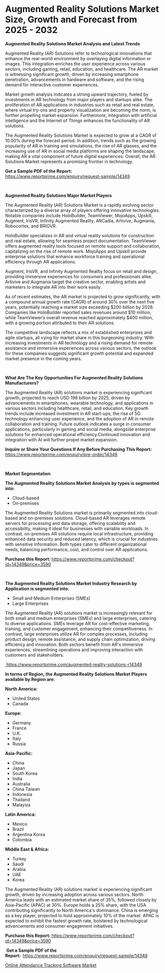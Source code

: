 <p><h1>Augmented Reality Solutions Market Size, Growth and Forecast from 2025 - 2032</h1></p><p><strong>Augmented Reality Solutions Market Analysis and Latest Trends</strong></p>
<p><p>Augmented Reality (AR) Solutions refer to technological innovations that enhance the real-world environment by overlaying digital information or images. This integration enriches the user experience across various sectors, including gaming, retail, education, and healthcare. The AR market is witnessing significant growth, driven by increasing smartphone penetration, advancements in hardware and software, and the rising demand for interactive customer experiences.</p><p>Market growth analysis indicates a strong upward trajectory, fueled by investments in AR technology from major players and startups alike. The proliferation of AR applications in industries such as retail and real estate, where virtual try-ons and property visualization are becoming the norm, is further propelling market expansion. Furthermore, integration with artificial intelligence and the Internet of Things enhances the functionality of AR solutions.</p><p>The Augmented Reality Solutions Market is expected to grow at a CAGR of 10.00% during the forecast period. In addition, trends such as the growing popularity of AR in training and simulations, the rise of AR glasses, and the increasing use of AR in social media platforms are shaping the landscape, making AR a vital component of future digital experiences. Overall, the AR Solutions Market represents a promising frontier in technology.</p></p>
<p><strong>Get a Sample PDF of the Report:&nbsp;</strong> <a href="https://www.reportprime.com/enquiry/request-sample/14349?utm_campaign=2797&utm_medium=2&utm_source=Github&utm_content=ia&utm_term=20032025&utm_id=augmented-reality-solutions">https://www.reportprime.com/enquiry/request-sample/14349</a></p>
<p>&nbsp;</p>
<p><strong>Augmented Reality Solutions Major Market Players</strong></p>
<p><p>The Augmented Reality (AR) Solutions Market is a rapidly evolving sector characterized by a diverse array of players offering innovative technologies. Notable companies include HoloBuilder, TeamViewer, MojoApps, Upskill, Augment, IrisVR, Infinity Augmented Reality, ARCadia, Artivive, Augmania, Robocortex, and BRIOVR. </p><p>HoloBuilder specializes in AR and virtual reality solutions for construction and real estate, allowing for seamless project documentation. TeamViewer offers augmented reality tools focused on remote support and collaboration, capitalizing on the rise of remote work. MojoApps and Upskill provide enterprise solutions that enhance workforce training and operational efficiency through AR applications.</p><p>Augment, IrisVR, and Infinity Augmented Reality focus on retail and design, providing immersive experiences for consumers and professionals alike. Artivive and Augmania target the creative sector, enabling artists and marketers to integrate AR into their work easily.</p><p>As of recent estimates, the AR market is projected to grow significantly, with a compound annual growth rate (CAGR) of around 30% over the next five years, potentially reaching a market size exceeding $200 billion by 2028. Companies like HoloBuilder reported sales revenues around $10 million, while TeamViewer’s overall revenue reached approximately $400 million, with a growing portion attributed to their AR solutions.</p><p>The competitive landscape reflects a mix of established enterprises and agile startups, all vying for market share in this burgeoning industry. With increasing investments in AR technology and a rising demand for remote assistance and immersive experiences across various sectors, the outlook for these companies suggests significant growth potential and expanded market presence in the coming years.</p></p>
<p>&nbsp;</p>
<p><strong>What Are The Key Opportunities For Augmented Reality Solutions Manufacturers?</strong></p>
<p><p>The Augmented Reality (AR) solutions market is experiencing significant growth, projected to reach USD 198 billion by 2025, driven by advancements in smartphones, wearable technology, and applications in various sectors including healthcare, retail, and education. Key growth trends include increased investment in AR start-ups, the rise of 5G technology enhancing user experience, and the adoption of AR in remote collaboration and training. Future outlook indicates a surge in consumer applications, particularly in gaming and social media, alongside enterprise solutions for enhanced operational efficiency.Continued innovation and integration with AI will further propel market expansion.</p></p>
<p><strong>Inquire or Share Your Questions If Any Before Purchasing This Report:</strong> <a href="https://www.reportprime.com/enquiry/pre-order/14349?utm_campaign=2797&utm_medium=2&utm_source=Github&utm_content=ia&utm_term=20032025&utm_id=augmented-reality-solutions">https://www.reportprime.com/enquiry/pre-order/14349</a></p>
<p>&nbsp;</p>
<p><strong>Market Segmentation</strong></p>
<p><strong>The Augmented Reality Solutions Market Analysis by types is segmented into:</strong></p>
<p><ul><li>Cloud-based</li><li>On-premises</li></ul></p>
<p><p>The Augmented Reality Solutions market is primarily segmented into cloud-based and on-premises solutions. Cloud-based AR leverages remote servers for processing and data storage, offering scalability and accessibility, making it ideal for businesses with variable workloads. In contrast, on-premises AR solutions require local infrastructure, providing enhanced data security and reduced latency, which is crucial for industries with sensitive information. Both types cater to different organizational needs, balancing performance, cost, and control over AR applications.</p></p>
<p><strong>Purchase this Report:&nbsp;</strong><a href="https://www.reportprime.com/checkout?id=14349&price=3590&utm_campaign=2797&utm_medium=2&utm_source=Github&utm_content=ia&utm_term=20032025&utm_id=augmented-reality-solutions">https://www.reportprime.com/checkout?id=14349&price=3590</a></p>
<p>&nbsp;</p>
<p><strong>The Augmented Reality Solutions Market Industry Research by Application is segmented into:</strong></p>
<p><ul><li>Small and Medium Enterprises (SMEs)</li><li>Large Enterprises</li></ul></p>
<p><p>The Augmented Reality (AR) solutions market is increasingly relevant for both small and medium enterprises (SMEs) and large enterprises, catering to diverse applications. SMEs leverage AR for cost-effective marketing, training, and customer engagement, enhancing their competitiveness. In contrast, large enterprises utilize AR for complex processes, including product design, remote assistance, and supply chain optimization, driving efficiency and innovation. Both sectors benefit from AR's immersive experiences, streamlining operations and improving interaction with customers and stakeholders.</p></p>
<p><a href="https://www.reportprime.com/augmented-reality-solutions-r14349?utm_campaign=2797&utm_medium=2&utm_source=Github&utm_content=ia&utm_term=20032025&utm_id=augmented-reality-solutions">&nbsp;https://www.reportprime.com/augmented-reality-solutions-r14349</a></p>
<p><strong>In terms of Region, the Augmented Reality Solutions Market Players available by Region are:</strong></p>
<p>
    <p> <strong> North America: </strong>
        <ul>
            <li>United States</li>
            <li>Canada</li>
        </ul>
        </p> 
    <p> <strong> Europe: </strong>
        <ul>
            <li>Germany</li>
            <li>France</li>
            <li>U.K.</li>
            <li>Italy</li>
            <li>Russia</li>
        </ul>
        </p> 
    <p> <strong> Asia-Pacific: </strong>
        <ul>
            <li>China</li>
            <li>Japan</li>
            <li>South Korea</li>
            <li>India</li>
            <li>Australia</li>
            <li>China Taiwan</li>
            <li>Indonesia</li>
            <li>Thailand</li>
            <li>Malaysia</li>
        </ul>
        </p> 
    <p> <strong> Latin America: </strong>
        <ul>
            <li>Mexico</li>
            <li>Brazil</li>
            <li>Argentina Korea</li>
            <li>Colombia</li>
        </ul>
        </p> 
    <p> <strong> Middle East & Africa: </strong>
        <ul>
            <li>Turkey</li>
            <li>Saudi</li>
            <li>Arabia</li>
            <li>UAE</li>
            <li>Korea</li>
        </ul>
    </p>
    </p>
<p><p>The Augmented Reality (AR) solutions market is experiencing significant growth, driven by increasing adoption across various sectors. North America leads with an estimated market share of 35%, followed closely by Asia-Pacific (APAC) at 30%. Europe holds a 25% share, with the USA contributing significantly to North America's dominance. China is emerging as a key player, projected to hold approximately 10% of the market. APAC is expected to exhibit the fastest growth rate, bolstered by technological advancements and consumer engagement initiatives.</p></p>
<p><strong>Purchase this Report: </strong><a href="https://www.reportprime.com/checkout?id=14349&price=3590&utm_campaign=2797&utm_medium=2&utm_source=Github&utm_content=ia&utm_term=20032025&utm_id=augmented-reality-solutions">https://www.reportprime.com/checkout?id=14349&price=3590</a></p>
<p>&nbsp;<strong>Get a Sample PDF of the Report:&nbsp;&nbsp;</strong><a href="https://www.reportprime.com/enquiry/request-sample/14349?utm_campaign=2797&utm_medium=2&utm_source=Github&utm_content=ia&utm_term=20032025&utm_id=augmented-reality-solutions">https://www.reportprime.com/enquiry/request-sample/14349</a></p>
<p><strong></strong></p>
<p><p><a href="https://github.com/abedlagagica4/Market-Research-Report-List-1/blob/main/online-attendance-tracking-software-market.md?utm_campaign=2797&utm_medium=2&utm_source=Github&utm_content=ia&utm_term=20032025&utm_id=augmented-reality-solutions">Online Attendance Tracking Software Market</a></p></p>